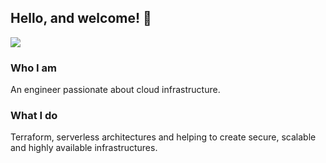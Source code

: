 <h2> Hello, and welcome! 👋</h2>
<a href= "https://www.linkedin.com/in/sergio-saiz/">
  <img src="https://img.shields.io/badge/-LinkedIn-0077B5?style=flat&logo=Linkedin&logoColor=white"/>
</a>
<br>

### Who I am

An engineer passionate about cloud infrastructure.

### What I do

Terraform, serverless architectures and helping to create secure, scalable and highly available infrastructures.
